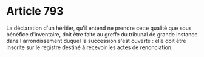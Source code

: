 # Article 793

La déclaration d'un héritier, qu'il entend ne prendre cette qualité que sous bénéfice d'inventaire, doit être faite au greffe du tribunal de grande instance dans l'arrondissement duquel la succession s'est ouverte : elle doit être inscrite sur le registre destiné à recevoir les actes de renonciation.